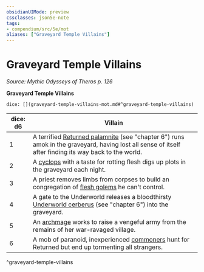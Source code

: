 ```yaml
---
obsidianUIMode: preview
cssclasses: json5e-note
tags:
- compendium/src/5e/mot
aliases: ["Graveyard Temple Villains"]
---
```

# Graveyard Temple Villains
*Source: Mythic Odysseys of Theros p. 126* 

**Graveyard Temple Villains**

`dice: [](graveyard-temple-villains-mot.md#^graveyard-temple-villains)`

| dice: d6 | Villain |
|----------|---------|
| 1 | A terrified [Returned palamnite](/Systems/5e/bestiary/undead/returned-palamnite-mot.md) (see "chapter 6") runs amok in the graveyard, having lost all sense of itself after finding its way back to the world. |
| 2 | A [cyclops](/Systems/5e/bestiary/giant/cyclops.md) with a taste for rotting flesh digs up plots in the graveyard each night. |
| 3 | A priest removes limbs from corpses to build an congregation of [flesh golems](/Systems/5e/bestiary/construct/flesh-golem.md) he can't control. |
| 4 | A gate to the Underworld releases a bloodthirsty [Underworld cerberus](/Systems/5e/bestiary/monstrosity/underworld-cerberus-mot.md) (see "chapter 6") into the graveyard. |
| 5 | An [archmage](/Systems/5e/bestiary/humanoid/archmage.md) works to raise a vengeful army from the remains of her war-ravaged village. |
| 6 | A mob of paranoid, inexperienced [commoners](/Systems/5e/bestiary/humanoid/commoner.md) hunt for Returned but end up tormenting all strangers. |
^graveyard-temple-villains